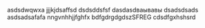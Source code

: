 asdsdwqwxa
jjjkjdsaffsd
dsdsddsfsf
dasdasdваывавы
dsadsdsads
asdsadsafafa
nngvnhhjjfghfx
bdfgdrgdgdszSFREG
cdsdfgxhshsrd

